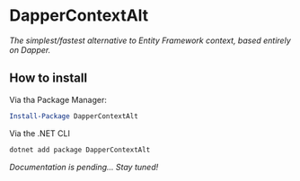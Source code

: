 # DapperContextAlt

*The simplest/fastest alternative to Entity Framework context, based entirely on Dapper.*

## How to install

Via tha Package Manager:
```powershell
Install-Package DapperContextAlt
```

Via the .NET CLI
```bat
dotnet add package DapperContextAlt
```


*Documentation is pending... Stay tuned!*
